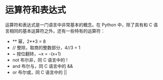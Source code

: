 # 运算符和表达式

运算符和表达式是一门语言中非常基本的概念。在 Python 中，除了具有和 C 语言相同的基本运算符之外，还有一些特有的运算符：

- \*\* 幂，2\*\*3 = 8
- // 整除，取商的整数部分，4//3 = 1
- ~ 按位翻转，~x = -(x+1)
- not 布尔非，同 C 语言中的 !
- and 布尔与，同 C 语言中的 &&
- or 布尔或，同 C 语言中的 ||
